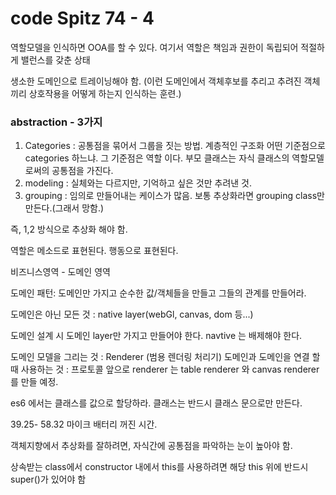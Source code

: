# code Spitz 74 - 4

역할모델을 인식하면 OOA를 할 수 있다.
여기서 역할은 책임과 권한이 독립되어 적절하게 밸런스를 갖춘 상태

생소한 도메인으로 트레이닝해야 함.
(이런 도메인에서 객체후보를 추리고 추려진 객체끼리 상호작용을 어떻게 하는지 인식하는 훈련.)

### abstraction - 3가지
1. Categories : 공통점을 묶어서 그룹을 짓는 방법. 계층적인 구조화
어떤 기준점으로 categories 하느냐. 그 기준점은 역할 이다. 부모 클래스는 자식 클래스의 역할모델로써의 공통점을 가진다.
2. modeling : 실체와는 다르지만, 기억하고 싶은 것만 추려낸 것.
3. grouping : 임의로 만들어내는 케이스가 많음. 보통 추상화라면 grouping class만 만든다.(그래서 망함.)

즉, 1,2 방식으로 추상화 해야 함.

역할은 메소드로 표현된다. 행동으로 표현된다.

비즈니스영역 - 도메인 영역

도메인 패턴: 도메인만 가지고 순수한 값/객체들을 만들고 그들의 관계를 만들어라.

도메인은 아닌 모든 것 : native layer(webGl, canvas, dom 등...)

도메인 설계 시 도메인 layer만 가지고 만들어야 한다. navtive 는 배제해야 한다.

도메인 모델을 그리는 것 : Renderer (범용 렌더링 처리기)
도메인과 도메인을 연결 할 때 사용하는 것 : 프로토콜
앞으로 renderer 는 table renderer 와 canvas renderer를 만들 예정.

es6 에서는 클래스를 값으로 할당하라.
클래스는 반드시 클래스 문으로만 만든다.


39.25- 58.32 마이크 배터리 꺼진 시간.

객체지향에서 추상화를 잘하려면, 자식간에 공통점을 파악하는 눈이 높아야 함.

상속받는 class에서 constructor 내에서 this를 사용하려면 해당 this 위에 반드시 super()가 있어야 함



